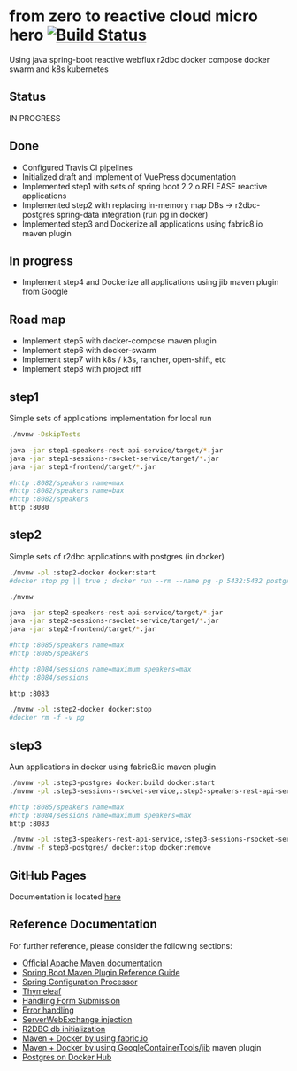 # from zero to reactive cloud micro hero [![Build Status](https://travis-ci.org/daggerok/from-zero-to-reactive-cloud-micro-hero.svg?branch=master)](https://travis-ci.org/daggerok/from-zero-to-reactive-cloud-micro-hero)
Using java spring-boot reactive webflux r2dbc docker compose docker swarm and k8s kubernetes

## Status
IN PROGRESS

## Done
* Configured Travis CI pipelines
* Initialized draft and implement of VuePress documentation
* Implemented step1 with sets of spring boot 2.2.o.RELEASE reactive applications
* Implemented step2 with replacing in-memory map DBs -> r2dbc-postgres spring-data integration (run pg in docker)
* Implemented step3 and Dockerize all applications using fabric8.io maven plugin

## In progress
* Implement step4 and Dockerize all applications using jib maven plugin from Google

## Road map
* Implement step5 with docker-compose maven plugin
* Implement step6 with docker-swarm
* Implement step7 with k8s / k3s, rancher, open-shift, etc
* Implement step8 with project riff

## step1
Simple sets of applications implementation for local run

```bash
./mvnw -DskipTests

java -jar step1-speakers-rest-api-service/target/*.jar
java -jar step1-sessions-rsocket-service/target/*.jar
java -jar step1-frontend/target/*.jar

#http :8082/speakers name=max
#http :8082/speakers name=bax
#http :8082/speakers
http :8080
```

## step2
Simple sets of r2dbc applications with postgres (in docker)

```bash
./mvnw -pl :step2-docker docker:start
#docker stop pg || true ; docker run --rm --name pg -p 5432:5432 postgres:alpine

./mvnw

java -jar step2-speakers-rest-api-service/target/*.jar
java -jar step2-sessions-rsocket-service/target/*.jar
java -jar step2-frontend/target/*.jar

#http :8085/speakers name=max
#http :8085/speakers

#http :8084/sessions name=maximum speakers=max
#http :8084/sessions

http :8083

./mvnw -pl :step2-docker docker:stop
#docker rm -f -v pg
```

## step3
Aun applications in docker using fabric8.io maven plugin

```bash
./mvnw -pl :step3-postgres docker:build docker:start
./mvnw -pl :step3-sessions-rsocket-service,:step3-speakers-rest-api-service,:step3-frontend clean package docker:build docker:start

#http :8085/speakers name=max
#http :8084/sessions name=maximum speakers=max
http :8083

./mvnw -pl :step3-speakers-rest-api-service,:step3-sessions-rsocket-service,:step3-frontend docker:stop docker:remove
./mvnw -f step3-postgres/ docker:stop docker:remove
```

## GitHub Pages
Documentation is located [here](https://daggerok.github.io/from-zero-to-reactive-cloud-micro-hero/)

## Reference Documentation
For further reference, please consider the following sections:

* [Official Apache Maven documentation](https://maven.apache.org/guides/index.html)
* [Spring Boot Maven Plugin Reference Guide](https://docs.spring.io/spring-boot/docs/2.2.0.RELEASE/maven-plugin/)
* [Spring Configuration Processor](https://docs.spring.io/spring-boot/docs/2.2.0.RELEASE/reference/htmlsingle/#configuration-metadata-annotation-processor)
* [Thymeleaf](https://docs.spring.io/spring-boot/docs/2.2.0.RELEASE/reference/htmlsingle/#boot-features-spring-mvc-template-engines)
* [Handling Form Submission](https://spring.io/guides/gs/handling-form-submission/)
* [Error handling](https://docs.spring.io/spring/docs/current/spring-framework-reference/web-reactive.html#webflux-ann-controller-exceptions)
* [ServerWebExchange injection](https://github.com/spring-projects/spring-framework/issues/19857#issuecomment-453452436)
* [R2DBC db initialization](https://github.com/spring-projects-experimental/spring-boot-r2dbc/blob/master/documentation.adoc#database-initialization)
* [Maven + Docker by using fabric.io](https://dmp.fabric8.io/)
* [Maven + Docker by using GoogleContainerTools/jib](GoogleContainerTools/jib) maven plugin
* [Postgres on Docker Hub](https://hub.docker.com/_/postgres)
